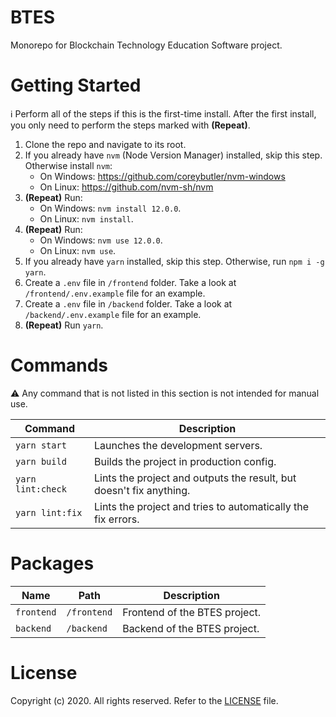# BTES
Monorepo for Blockchain Technology Education Software project.

# Getting Started
ℹ Perform all of the steps if this is the first-time install. After the first install, you only need to perform the steps marked with **(Repeat)**.

1. Clone the repo and navigate to its root.
1. If you already have `nvm` (Node Version Manager) installed, skip this step. Otherwise install `nvm`:
    * On Windows: https://github.com/coreybutler/nvm-windows
    * On Linux: https://github.com/nvm-sh/nvm
1. **(Repeat)** Run:
    * On Windows: `nvm install 12.0.0`.
    * On Linux: `nvm install`.
1. **(Repeat)** Run:
    * On Windows: `nvm use 12.0.0`.
    * On Linux: `nvm use`.
1. If you already have `yarn` installed, skip this step. Otherwise, run `npm i -g yarn`.
1. Create a `.env` file in `/frontend` folder. Take a look at `/frontend/.env.example` file for an example.
1. Create a `.env` file in `/backend` folder. Take a look at `/backend/.env.example` file for an example.
1. **(Repeat)** Run `yarn`.

# Commands
⚠ Any command that is not listed in this section is not intended for manual use.

|Command|Description|
|-|-|
|`yarn start`|Launches the development servers.|
|`yarn build`|Builds the project in production config.|
|`yarn lint:check`|Lints the project and outputs the result, but doesn't fix anything.|
|`yarn lint:fix`|Lints the project and tries to automatically the fix errors.|

# Packages
|Name|Path|Description|
|-|-|-|
|`frontend`|`/frontend`|Frontend of the BTES project.|
|`backend`|`/backend`|Backend of the BTES project.|

# License
Copyright (c) 2020. All rights reserved. Refer to the [LICENSE](/LICENSE) file.
